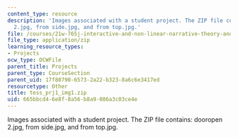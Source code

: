 ```yaml
---
content_type: resource
description: 'Images associated with a student project. The ZIP file contains: dooropen
  2.jpg, from side.jpg, and from top.jpg.'
file: /courses/21w-765j-interactive-and-non-linear-narrative-theory-and-practice-spring-2004/665bbcd46e8f8a56b8a9086a3c03ce4e_tess_prj1_img1.zip
file_type: application/zip
learning_resource_types:
- Projects
ocw_type: OCWFile
parent_title: Projects
parent_type: CourseSection
parent_uid: 17f80790-6573-2a22-b323-8a6c6e3417ed
resourcetype: Other
title: tess_prj1_img1.zip
uid: 665bbcd4-6e8f-8a56-b8a9-086a3c03ce4e
---
```

Images associated with a student project. The ZIP file contains: dooropen 2.jpg, from side.jpg, and from top.jpg.

